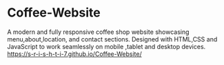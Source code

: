 # Coffee-Website
A modern and fully responsive coffee shop website showcasing menu,about,location, and contact sections. Designed with HTML,CSS and JavaScript to work seamlessly on mobile ,tablet and desktop devices. 
https://s-r-i-s-h-t-i-7.github.io/Coffee-Website/
